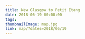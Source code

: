 ```yaml
---
title: New Glasgow to Petit Étang
date: 2018-06-19 00:00:00
tags:
thumbnailImage: map.jpg
link: map/?dates=2018/06/19
---
```

<!-- excerpt -->
